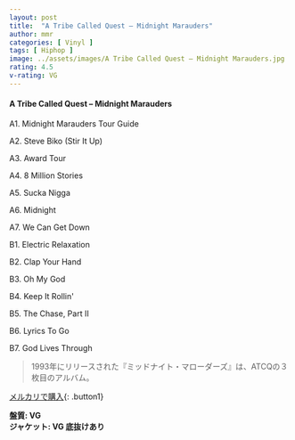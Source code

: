 ```yaml
---
layout: post
title:  "A Tribe Called Quest – Midnight Marauders"
author: mmr
categories: [ Vinyl ]
tags: [ Hiphop ]
image: ../assets/images/A Tribe Called Quest – Midnight Marauders.jpg
rating: 4.5
v-rating: VG
---
```


#### A Tribe Called Quest – Midnight Marauders

A1. Midnight Marauders Tour Guide

A2. Steve Biko (Stir It Up)

A3. Award Tour

A4. 8 Million Stories

A5. Sucka Nigga

A6. Midnight

A7. We Can Get Down

B1. Electric Relaxation

B2. Clap Your Hand

B3. Oh My God

B4. Keep It Rollin'

B5. The Chase, Part II

B6. Lyrics To Go

B7. God Lives Through

> 1993年にリリースされた『ミッドナイト・マローダーズ』は、ATCQの３枚目のアルバム。

[メルカリで購入](https://jp.mercari.com/item/m77760798156){: .button1}

<div class="mt-4 mb-4 d-flex align-items-center">
<strong class="mr-1">盤質: VG</strong>
</div>
<div class="mt-4 mb-4 d-flex align-items-center">
<strong class="mr-1">ジャケット: VG 底抜けあり</strong>
</div>
